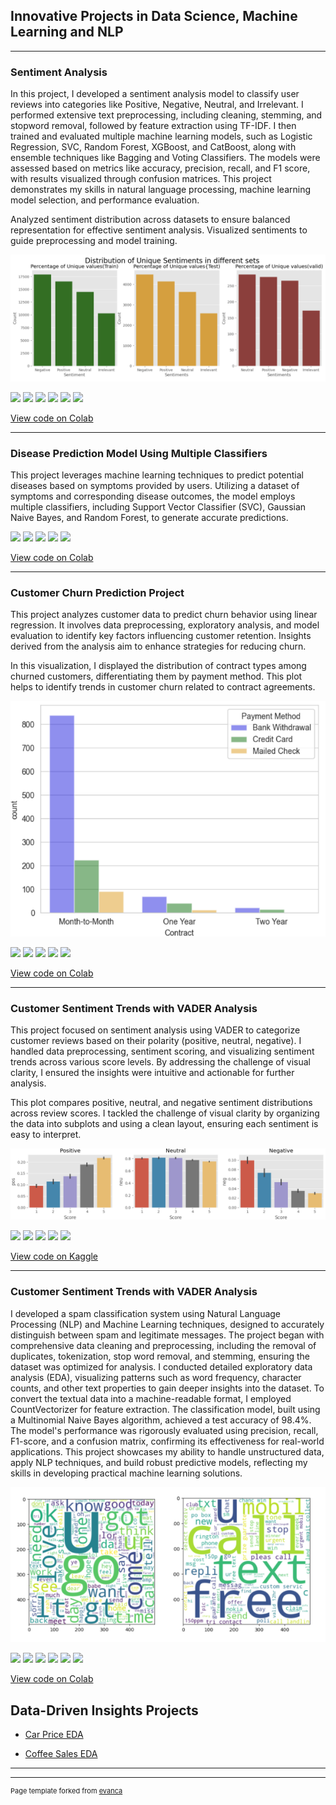 ## Innovative Projects in Data Science, Machine Learning and NLP

---

### Sentiment Analysis 

In this project, I developed a sentiment analysis model to classify user reviews into categories like Positive, Negative, Neutral, and Irrelevant. I performed extensive text preprocessing, including cleaning, stemming, and stopword removal, followed by feature extraction using TF-IDF. I then trained and evaluated multiple machine learning models, such as Logistic Regression, SVC, Random Forest, XGBoost, and CatBoost, along with ensemble techniques like Bagging and Voting Classifiers. The models were assessed based on metrics like accuracy, precision, recall, and F1 score, with results visualized through confusion matrices. This project demonstrates my skills in natural language processing, machine learning model selection, and performance evaluation.

Analyzed sentiment distribution across datasets to ensure balanced representation for effective sentiment analysis. Visualized sentiments to guide preprocessing and model training.

<img src="images/twitter.png?raw=true" />

[![](https://img.shields.io/badge/Python-white?logo=Python)](#) [![](https://img.shields.io/badge/Jupyter-white?logo=Jupyter)](#) [![](https://img.shields.io/badge/Numpy-white?logo=Numpy)](#) [![](https://img.shields.io/badge/Pandas-white?logo=Pandas)](#) [![](https://img.shields.io/badge/Colab-white?logo=Colab)](#) [![](https://img.shields.io/badge/sklearn-white?logo=sklearn)](#)

[View code on Colab](https://colab.research.google.com/drive/1sQfpS7NDApsyYXzr8km4TvyO-QhAkzof?usp=sharing)

---
### Disease Prediction Model Using Multiple Classifiers

This project leverages machine learning techniques to predict potential diseases based on symptoms provided by users. Utilizing a dataset of symptoms and corresponding disease outcomes, the model employs multiple classifiers, including Support Vector Classifier (SVC), Gaussian Naive Bayes, and Random Forest, to generate accurate predictions. 

[![](https://img.shields.io/badge/Python-white?logo=Python)](#) [![](https://img.shields.io/badge/Jupyter-white?logo=Jupyter)](#) [![](https://img.shields.io/badge/PyTorch-white?logo=pytorch)](#) [![](https://img.shields.io/badge/Twitter-white?logo=Twitter)](#) [![](https://img.shields.io/badge/HuggingFace_Transformers-white?logo=huggingface)](#)

[View code on Colab](https://colab.research.google.com/drive/1pE0_TRUw9vZxFHiCtuUi4myiP7HiYwo_)

---
### Customer Churn Prediction Project

This project analyzes customer data to predict churn behavior using linear regression. It involves data preprocessing, exploratory analysis, and model evaluation to identify key factors influencing customer retention. Insights derived from the analysis aim to enhance strategies for reducing churn.

In this visualization, I displayed the distribution of contract types among churned customers, differentiating them by payment method. This plot helps to identify trends in customer churn related to contract agreements.

<img src="images/payment_methods.png?raw=true" />

[![](https://img.shields.io/badge/Python-white?logo=Python)](#) [![](https://img.shields.io/badge/Jupyter-white?logo=Jupyter)](#) [![](https://img.shields.io/badge/PyTorch-white?logo=pytorch)](#) [![](https://img.shields.io/badge/Twitter-white?logo=Twitter)](#) [![](https://img.shields.io/badge/HuggingFace_Transformers-white?logo=huggingface)](#)

[View code on Colab](https://colab.research.google.com/drive/1GKY0TV0JVOQYWfnkd8-EnTR_QX4wK4Cp)

---

### Customer Sentiment Trends with VADER Analysis

This project focused on sentiment analysis using VADER to categorize customer reviews based on their polarity (positive, neutral, negative). I handled data preprocessing, sentiment scoring, and visualizing sentiment trends across various score levels. By addressing the challenge of visual clarity, I ensured the insights were intuitive and actionable for further analysis.

This plot compares positive, neutral, and negative sentiment distributions across review scores. I tackled the challenge of visual clarity by organizing the data into subplots and using a clean layout, ensuring each sentiment is easy to interpret.

<img src="images/roberta & huggingface.png?raw=true" />

[![](https://img.shields.io/badge/Python-white?logo=Python)](#) [![](https://img.shields.io/badge/Jupyter-white?logo=Jupyter)](#) [![](https://img.shields.io/badge/PyTorch-white?logo=pytorch)](#) [![](https://img.shields.io/badge/Twitter-white?logo=Twitter)](#) [![](https://img.shields.io/badge/HuggingFace_Transformers-white?logo=huggingface)](#)

[View code on Kaggle](https://www.kaggle.com/code/kaushalll/1st-nlp-with-transformers-roberta-hugging-face)

---

### Customer Sentiment Trends with VADER Analysis

I developed a spam classification system using Natural Language Processing (NLP) and Machine Learning techniques, designed to accurately distinguish between spam and legitimate messages. The project began with comprehensive data cleaning and preprocessing, including the removal of duplicates, tokenization, stop word removal, and stemming, ensuring the dataset was optimized for analysis. I conducted detailed exploratory data analysis (EDA), visualizing patterns such as word frequency, character counts, and other text properties to gain deeper insights into the dataset. To convert the textual data into a machine-readable format, I employed CountVectorizer for feature extraction. The classification model, built using a Multinomial Naive Bayes algorithm, achieved a test accuracy of 98.4%. The model's performance was rigorously evaluated using precision, recall, F1-score, and a confusion matrix, confirming its effectiveness for real-world applications. This project showcases my ability to handle unstructured data, apply NLP techniques, and build robust predictive models, reflecting my skills in developing practical machine learning solutions.

<img src="images/Untitled (1).png?raw=true" />

[![](https://img.shields.io/badge/Python-white?logo=Python)](#) [![](https://img.shields.io/badge/Jupyter-white?logo=Jupyter)](#) [![](https://img.shields.io/badge/Numpy-white?logo=Numpy)](#) [![](https://img.shields.io/badge/Pandas-white?logo=Pandas)](#) [![](https://img.shields.io/badge/Colab-white?logo=Colab)](#) [![](https://img.shields.io/badge/sklearn-white?logo=sklearn)](#)

[View code on Colab](https://colab.research.google.com/drive/1a0httr3EX6-AeKPAYr_024VlRwSwPwp4?usp=sharing)


## Data-Driven Insights Projects

- [Car Price EDA]([http://example.com/](https://colab.research.google.com/drive/1hBZY6cCpX7yFrgc9TuOogXBtG2dC2yii))

- [Coffee Sales EDA](https://colab.research.google.com/drive/1ztc8E3Xd7O3Ol-Wof7B4cE_ObaYMupOW?usp=sharing)


---




---
<p style="font-size:11px">Page template forked from <a href="https://github.com/evanca/quick-portfolio">evanca</a></p>
<!-- Remove above link if you don't want to attibute -->
